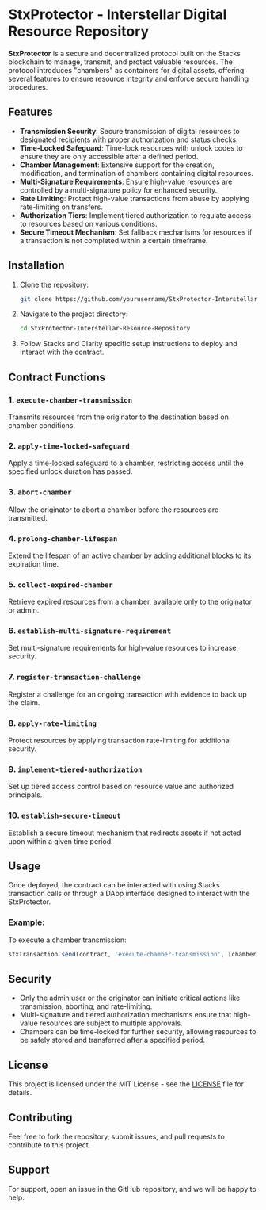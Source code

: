 # StxProtector - Interstellar Digital Resource Repository

**StxProtector** is a secure and decentralized protocol built on the Stacks blockchain to manage, transmit, and protect valuable resources. The protocol introduces "chambers" as containers for digital assets, offering several features to ensure resource integrity and enforce secure handling procedures.

## Features

- **Transmission Security**: Secure transmission of digital resources to designated recipients with proper authorization and status checks.
- **Time-Locked Safeguard**: Time-lock resources with unlock codes to ensure they are only accessible after a defined period.
- **Chamber Management**: Extensive support for the creation, modification, and termination of chambers containing digital resources.
- **Multi-Signature Requirements**: Ensure high-value resources are controlled by a multi-signature policy for enhanced security.
- **Rate Limiting**: Protect high-value transactions from abuse by applying rate-limiting on transfers.
- **Authorization Tiers**: Implement tiered authorization to regulate access to resources based on various conditions.
- **Secure Timeout Mechanism**: Set fallback mechanisms for resources if a transaction is not completed within a certain timeframe.

## Installation

1. Clone the repository:
   ```bash
   git clone https://github.com/yourusername/StxProtector-Interstellar-Resource-Repository.git
   ```

2. Navigate to the project directory:
   ```bash
   cd StxProtector-Interstellar-Resource-Repository
   ```

3. Follow Stacks and Clarity specific setup instructions to deploy and interact with the contract.

## Contract Functions

### 1. `execute-chamber-transmission`
Transmits resources from the originator to the destination based on chamber conditions.

### 2. `apply-time-locked-safeguard`
Apply a time-locked safeguard to a chamber, restricting access until the specified unlock duration has passed.

### 3. `abort-chamber`
Allow the originator to abort a chamber before the resources are transmitted.

### 4. `prolong-chamber-lifespan`
Extend the lifespan of an active chamber by adding additional blocks to its expiration time.

### 5. `collect-expired-chamber`
Retrieve expired resources from a chamber, available only to the originator or admin.

### 6. `establish-multi-signature-requirement`
Set multi-signature requirements for high-value resources to increase security.

### 7. `register-transaction-challenge`
Register a challenge for an ongoing transaction with evidence to back up the claim.

### 8. `apply-rate-limiting`
Protect resources by applying transaction rate-limiting for additional security.

### 9. `implement-tiered-authorization`
Set up tiered access control based on resource value and authorized principals.

### 10. `establish-secure-timeout`
Establish a secure timeout mechanism that redirects assets if not acted upon within a given time period.

## Usage

Once deployed, the contract can be interacted with using Stacks transaction calls or through a DApp interface designed to interact with the StxProtector.

### Example:
To execute a chamber transmission:
```javascript
stxTransaction.send(contract, 'execute-chamber-transmission', [chamberIndex])
```

## Security

- Only the admin user or the originator can initiate critical actions like transmission, aborting, and rate-limiting.
- Multi-signature and tiered authorization mechanisms ensure that high-value resources are subject to multiple approvals.
- Chambers can be time-locked for further security, allowing resources to be safely stored and transferred after a specified period.

## License

This project is licensed under the MIT License - see the [LICENSE](LICENSE) file for details.

## Contributing

Feel free to fork the repository, submit issues, and pull requests to contribute to this project.

## Support

For support, open an issue in the GitHub repository, and we will be happy to help.
